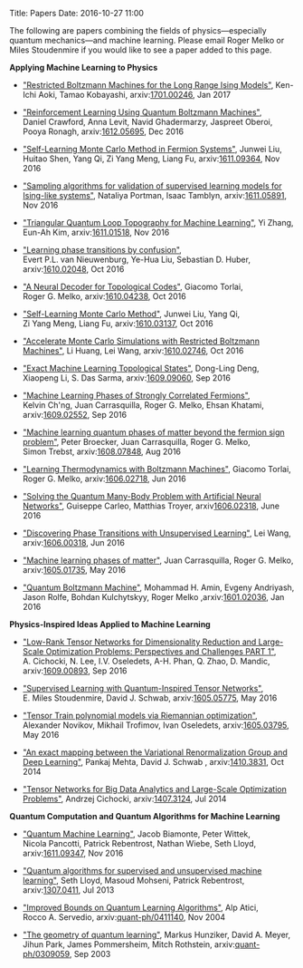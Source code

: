 Title: Papers
Date: 2016-10-27 11:00

The following are papers combining the fields of physics&mdash;especially quantum mechanics&mdash;and machine learning.
Please email Roger Melko or Miles Stoudenmire if you would like to see a paper added to this page.

<b> Applying Machine Learning to Physics </b>

- <a href="https://arxiv.org/abs/1701.00246">"Restricted Boltzmann Machines for the Long Range Ising Models"</a>, Ken-Ichi&nbsp;Aoki, Tamao&nbsp;Kobayashi, arxiv:<a href="https://arxiv.org/abs/1701.00246">1701.00246</a>, Jan 2017

- <a href="https://arxiv.org/abs/1612.05695">"Reinforcement Learning Using Quantum Boltzmann Machines"</a>, Daniel&nbsp;Crawford, Anna&nbsp;Levit, Navid&nbsp;Ghadermarzy, Jaspreet&nbsp;Oberoi, Pooya&nbsp;Ronagh, arxiv:<a href="https://arxiv.org/abs/1612.05695">1612.05695</a>, Dec 2016

- <a href="https://arxiv.org/abs/1611.09364">"Self-Learning Monte Carlo Method in Fermion Systems"</a>, Junwei&nbsp;Liu, Huitao&nbsp;Shen, Yang&nbsp;Qi, Zi&nbsp;Yang&nbsp;Meng, Liang&nbsp;Fu, arxiv:<a href="https://arxiv.org/abs/1611.09364">1611.09364</a>, Nov 2016

- <a href="https://arxiv.org/abs/1611.05891">"Sampling algorithms for validation of supervised learning models for Ising-like systems"</a>, Nataliya&nbsp;Portman, Isaac&nbsp;Tamblyn, arxiv:<a href="https://arxiv.org/abs/1611.05891">1611.05891</a>, Nov 2016

- <a href="http://arxiv.org/abs/1611.01518">"Triangular Quantum Loop Topography for Machine Learning"</a>, Yi&nbsp;Zhang, Eun-Ah&nbsp;Kim, arxiv:<a href="http://arxiv.org/abs/1611.01518">1611.01518</a>, Nov 2016

- <a href="https://arxiv.org/abs/1610.02048">"Learning phase transitions by confusion"</a>, Evert&nbsp;P.L.&nbsp;van&nbsp;Nieuwenburg,&nbsp;Ye-Hua&nbsp;Liu,&nbsp;Sebastian&nbsp;D.&nbsp;Huber, arxiv:<a href="https://arxiv.org/abs/1610.02048">1610.02048</a>, Oct 2016

- <a href="http://arxiv.org/abs/1610.04238">"A Neural Decoder for Topological Codes"</a>, Giacomo&nbsp;Torlai, Roger&nbsp;G.&nbsp;Melko, arxiv:<a href="http://arxiv.org/abs/1610.04238">1610.04238</a>, Oct 2016

- <a href="http://arxiv.org/abs/1610.03137">"Self-Learning Monte Carlo Method"</a>, Junwei&nbsp;Liu, Yang&nbsp;Qi, Zi&nbsp;Yang&nbsp;Meng, Liang&nbsp;Fu, arxiv:<a href="http://arxiv.org/abs/1610.03137">1610.03137</a>, Oct 2016

- <a href="http://arxiv.org/abs/1610.02746">"Accelerate Monte Carlo Simulations with Restricted Boltzmann Machines"</a>, Li&nbsp;Huang, Lei&nbsp;Wang, arxiv:<a href="http://arxiv.org/abs/1610.02746">1610.02746</a>, Oct 2016

- <a href="https://arxiv.org/abs/1609.09060">"Exact Machine Learning Topological States"</a>, Dong-Ling&nbsp;Deng, Xiaopeng&nbsp;Li, S.&nbsp;Das Sarma, arxiv:<a href="https://arxiv.org/abs/1609.09060">1609.09060</a>, Sep 2016

- <a href="http://arxiv.org/abs/1609.02552">"Machine Learning Phases of Strongly Correlated Fermions"</a>, Kelvin&nbsp;Ch'ng, Juan&nbsp;Carrasquilla, Roger&nbsp;G.&nbsp;Melko, Ehsan&nbsp;Khatami, arxiv:<a href="http://arxiv.org/abs/1609.02552">1609.02552</a>, Sep 2016

- <a href="http://arxiv.org/abs/1608.07848">"Machine learning quantum phases of matter beyond the fermion sign problem"</a>, Peter&nbsp;Broecker, Juan&nbsp;Carrasquilla, Roger&nbsp;G.&nbsp;Melko, Simon&nbsp;Trebst, arxiv:<a href="http://arxiv.org/abs/1608.07848">1608.07848</a>, Aug 2016

- <a href="http://arxiv.org/abs/1606.02718">"Learning Thermodynamics with Boltzmann Machines"</a>, Giacomo&nbsp;Torlai, Roger&nbsp;G.&nbsp;Melko, arxiv:<a href="http://arxiv.org/abs/1606.02718">1606.02718</a>, Jun 2016

- <a href="https://arxiv.org/abs/1606.02318">"Solving the Quantum Many-Body Problem with Artificial Neural Networks"</a>, Guiseppe&nbsp;Carleo, Matthias&nbsp;Troyer, arxiv<a href="https://arxiv.org/abs/1606.02318">1606.02318</a>, June 2016

- <a href="http://arxiv.org/abs/1606.00318">"Discovering Phase Transitions with Unsupervised Learning"</a>, Lei&nbsp;Wang, arxiv:<a href="http://arxiv.org/abs/1606.00318">1606.00318</a>, Jun 2016

- <a href="http://arxiv.org/abs/1605.01735">"Machine learning phases of matter"</a>, Juan&nbsp;Carrasquilla, Roger&nbsp;G.&nbsp;Melko, arxiv:<a href="http://arxiv.org/abs/1605.01735">1605.01735</a>, May 2016

- <a href="http://arxiv.org/abs/1601.02036">"Quantum Boltzmann Machine"</a>, Mohammad&nbsp;H.&nbsp;Amin, Evgeny&nbsp;Andriyash, Jason&nbsp;Rolfe, Bohdan&nbsp;Kulchytskyy, Roger&nbsp;Melko ,arxiv:<a href="http://arxiv.org/abs/1601.02036">1601.02036</a>, Jan 2016


<b> Physics-Inspired Ideas Applied to Machine Learning</b>

- <a href="http://arxiv.org/abs/1609.00893">"Low-Rank Tensor Networks for Dimensionality Reduction and Large-Scale Optimization Problems: Perspectives and Challenges PART 1"</a>, A.&nbsp;Cichocki, N.&nbsp;Lee, I.V.&nbsp;Oseledets, A-H.&nbsp;Phan, Q.&nbsp;Zhao, D.&nbsp;Mandic, arxiv:<a href="http://arxiv.org/abs/1609.00893">1609.00893</a>, Sep 2016

- <a href="http://arxiv.org/abs/1605.05775">"Supervised Learning with Quantum-Inspired Tensor Networks"</a>, E.&nbsp;Miles&nbsp;Stoudenmire, David&nbsp;J.&nbsp;Schwab, arxiv:<a href="http://arxiv.org/abs/1605.05775">1605.05775</a>, May 2016

- <a href="http://arxiv.org/abs/1605.03795">"Tensor Train polynomial models via Riemannian optimization"</a>, Alexander&nbsp;Novikov, Mikhail&nbsp;Trofimov, Ivan&nbsp;Oseledets, arxiv:<a href="http://arxiv.org/abs/1605.03795">1605.03795</a>, May 2016

- <a href="http://arxiv.org/abs/1410.3831">"An exact mapping between the Variational Renormalization Group and Deep Learning"</a>, Pankaj&nbsp;Mehta, David&nbsp;J.&nbsp;Schwab , arxiv:<a href="http://arxiv.org/abs/1410.3831">1410.3831</a>, Oct 2014

- <a href="http://arxiv.org/abs/1407.3124">"Tensor Networks for Big Data Analytics and Large-Scale Optimization Problems"</a>, Andrzej Cichocki, arxiv:<a href="http://arxiv.org/abs/1407.3124">1407.3124</a>, Jul 2014

<b> Quantum Computation and Quantum Algorithms for Machine Learning </b>

- <a href="http://arxiv.org/abs/1611.09347">"Quantum Machine Learning"</a>, Jacob&nbsp;Biamonte, Peter&nbsp;Wittek, Nicola&nbsp;Pancotti, Patrick&nbsp;Rebentrost, Nathan&nbsp;Wiebe, Seth&nbsp;Lloyd, arxiv:<a href="http://arxiv.org/abs/1611.09347">1611.09347</a>, Nov 2016

- <a href="http://arxiv.org/abs/1307.0411">"Quantum algorithms for supervised and unsupervised machine learning"</a>, Seth&nbsp;Lloyd, Masoud&nbsp;Mohseni, Patrick&nbsp;Rebentrost, arxiv:<a href="http://arxiv.org/abs/1307.0411">1307.0411</a>, Jul 2013

- <a href="http://arxiv.org/abs/quant-ph/0411140">"Improved Bounds on Quantum Learning Algorithms"</a>, Alp&nbsp;Atici, Rocco&nbsp;A.&nbsp;Servedio, arxiv:<a href="http://arxiv.org/abs/quant-ph/0411140">quant-ph/0411140</a>, Nov 2004

- <a href="http://arxiv.org/abs/quant-ph/0309059">"The geometry of quantum learning"</a>, Markus&nbsp;Hunziker, David&nbsp;A.&nbsp;Meyer, Jihun&nbsp;Park, James&nbsp;Pommersheim, Mitch&nbsp;Rothstein, arxiv:<a href="http://arxiv.org/abs/quant-ph/0309059">quant-ph/0309059</a>, Sep 2003



</div>
